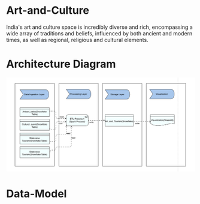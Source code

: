 # Art-and-Culture
India's art and culture space is incredibly diverse and rich, encompassing a wide array of traditions and beliefs, influenced by both ancient and modern times, as well as regional, religious and cultural elements. 

# Architecture Diagram
![alt text](image.png)

# Data-Model
